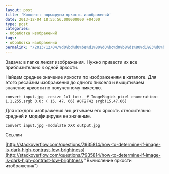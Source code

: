 ```yaml
---
layout: post
title: 'Концепт: нормируем яркость изображений'
date: 2013-12-04 18:55:56.000000000 +04:00
type: post
categories:
- Обработка изображений
tags:
- обработка изображений
permalink: "/2013/12/04/%d0%bd%d0%be%d1%80%d0%bc%d0%b8%d1%80%d1%83%d0%b5%d0%bc-%d1%8f%d1%80%d0%ba%d0%be%d1%81%d1%82%d1%8c-%d0%b8%d0%b7%d0%be%d0%b1%d1%80%d0%b0%d0%b6%d0%b5%d0%bd%d0%b8%d0%b9/"
---
```

Задача: в папке лежат изображения. Нужно привести их все приблизительно к одной яркости.

Найдем среднее значение яркости по изображениям в каталоге. Для этого ресайзим изображения до одного пикселя и выщитываем значение яркости по полученному пикселю.

```shell; gutter: true; first-line: 1; highlight: []
convert input.jpg -resize 1x1 txt:- # ImageMagick pixel enumeration: 1,1,255,srgb 0,0: ( 15, 47, 66) #0F2F42 srgb(15,47,66)
```

Для каждого изображения выщитываем его яркость относительно средней и модифицируем ее значение.

```shell; gutter: true; first-line: 1; highlight: []
convert input.jpg -modulate XXX output.jpg
```

Ссылки

[http://stackoverflow.com/questions/7935814/how-to-determine-if-image-is-dark-high-contrast-low-brightness](http://stackoverflow.com/questions/7935814/how-to-determine-if-image-is-dark-high-contrast-low-brightness "Вычисление яркости изображения")

